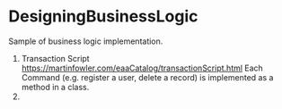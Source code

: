 # DesigningBusinessLogic
Sample of business logic implementation.

1. Transaction Script
   https://martinfowler.com/eaaCatalog/transactionScript.html
   Each Command (e.g. register a user, delete a record) is implemented as a method in a class.
3. 
